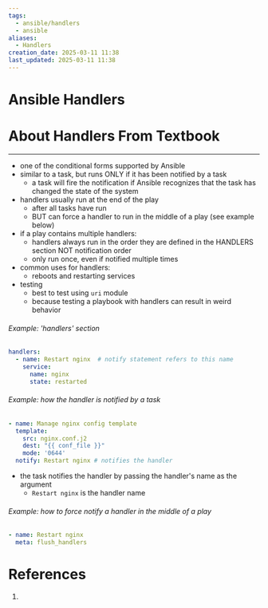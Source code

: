 ```yaml
---
tags:
  - ansible/handlers
  - ansible
aliases:
  - Handlers
creation_date: 2025-03-11 11:38
last_updated: 2025-03-11 11:38
---
```

# Ansible Handlers





# About Handlers From Textbook
---
- one of the conditional forms supported by Ansible 
- similar to a task, but runs ONLY if it has been notified by a task 
	- a task will fire the notification if Ansible recognizes that the task has changed the state of the system 
- handlers usually run at the end of the play 
	- after all tasks have run 
	- BUT can force a handler to run in the middle of a play (see example below)
- if a play contains multiple handlers:
	- handlers always run in the order they are defined in the HANDLERS section NOT notification order 
	- only run once, even if notified multiple times 
- common uses for handlers:
	- reboots and restarting services 
- testing
	- best to test using `uri` module
	- because testing a playbook with handlers can result in weird behavior 


###### Example: 'handlers' section 
```yml
handlers:
  - name: Restart nginx  # notify statement refers to this name 
    service:
      name: nginx
      state: restarted
```

###### Example: how the handler is notified by a task
```yml
- name: Manage nginx config template
  template:
    src: nginx.conf.j2
    dest: "{{ conf_file }}"
    mode: '0644'
  notify: Restart nginx # notifies the handler
```
- the task notifies the handler by passing the handler's name as the argument 
	- `Restart nginx` is the handler name 


###### Example: how to force notify a handler in the middle of a play
```yml
- name: Restart nginx
  meta: flush_handlers
```















# References
1. 